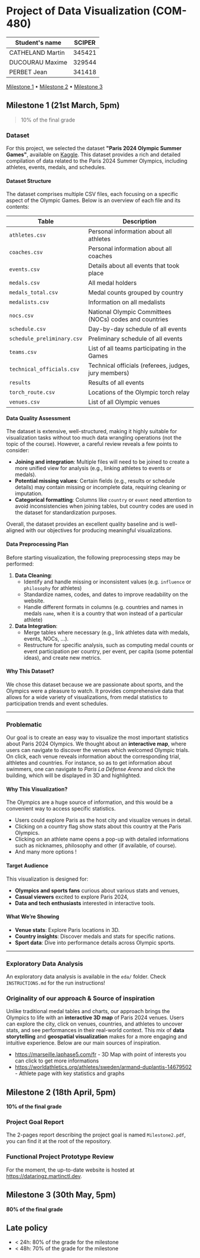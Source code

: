 # Project of Data Visualization (COM-480)

| Student's name | SCIPER |
| -------------- | ------ |
| CATHELAND Martin | 345421 |
| DUCOURAU Maxime | 329544 |
| PERBET Jean | 341418 |

[Milestone 1](#milestone-1) • [Milestone 2](#milestone-2) • [Milestone 3](#milestone-3)

## Milestone 1 (21st March, 5pm)

> 10% of the final grade

### Dataset

For this project, we selected the dataset **"Paris 2024 Olympic Summer Games"**, available on [Kaggle](https://www.kaggle.com/datasets/piterfm/paris-2024-olympic-summer-games). This dataset provides a rich and detailed compilation of data related to the Paris 2024 Summer Olympics, including athletes, events, medals, and schedules.

#### Dataset Structure

The dataset comprises multiple CSV files, each focusing on a specific aspect of the Olympic Games. Below is an overview of each file and its contents:

| **Table**                | **Description**                                         |
|--------------------------|---------------------------------------------------------|
| `athletes.csv`           | Personal information about all athletes                 |
| `coaches.csv`            | Personal information about all coaches                  |
| `events.csv`             | Details about all events that took place               |
| `medals.csv`             | All medal holders                                       |
| `medals_total.csv`       | Medal counts grouped by country                         |
| `medalists.csv`          | Information on all medalists                           |
| `nocs.csv`               | National Olympic Committees (NOCs) codes and countries |
| `schedule.csv`           | Day-by-day schedule of all events                      |
| `schedule_preliminary.csv` | Preliminary schedule of all events                  |
| `teams.csv`              | List of all teams participating in the Games           |
| `technical_officials.csv`| Technical officials (referees, judges, jury members)    |
| `results`                | Results of all events                                   |
| `torch_route.csv`        | Locations of the Olympic torch relay                   |
| `venues.csv`             | List of all Olympic venues                             |

#### Data Quality Assessment

The dataset is extensive, well-structured, making it highly suitable for visualization tasks without too much data wrangling operations (not the topic of the course). However, a careful review reveals a few points to consider:
- **Joining and integration**: Multiple files will need to be joined to create a more unified view for analysis (e.g., linking athletes to events or medals).
- **Potential missing values**: Certain fields (e.g., results or schedule details) may contain missing or incomplete data, requiring cleaning or imputation.
- **Categorical formatting**: Columns like `country` or `event` need attention to avoid inconsistencies when joining tables, but country codes are used in the dataset for standardization purposes.

Overall, the dataset provides an excellent quality baseline and is well-aligned with our objectives for producing meaningful visualizations.

#### Data Preprocessing Plan

Before starting visualization, the following preprocessing steps may be performed:
1. **Data Cleaning**:
   - Identify and handle missing or inconsistent values (e.g. `influence` or `philosophy` for athletes)
   - Standardize names, codes, and dates to improve readability on the website.
   - Handle different formats in columns (e.g. countries and names in medals `name`, when it is a country that won instead of a particular athlete)
2. **Data Integration**:
   - Merge tables where necessary (e.g., link athletes data with medals, events, NOCs, ...).
   - Restructure for specific analysis, such as computing  medal counts or event participation per country, per event, per capita (some potential ideas), and create new metrics.

#### Why This Dataset?

We chose this dataset because we are passionate about sports, and the Olympics were a pleasure to watch. It provides comprehensive data that allows for a wide variety of visualizations, from medal statistics to participation trends and event schedules. 

---

### Problematic

Our goal is to create an easy way to visualize the most important statistics about Paris 2024 Olympics. We thought about an **interactive map**, where users can navigate to discover the venues which welcomed Olympic trials. On click, each venue reveals information about the corresponding trial, althletes and countries. For instance, so as to get information about swimmers, one can navigate to *Paris La Défense Arena* and click the building, which will be displayed in 3D and highlighted.



#### Why This Visualization?

The Olympics are a huge source of information, and this would be a convenient way to access specific statistics.
- Users could explore Paris as the host city and visualize venues in detail.
- Clicking on a country flag show stats about this country at the Paris Olympics.
- Clicking on an athlete name opens a pop-up with detailed informations such as nicknames, philosophy and other (if available, of course).
- And many more options !

#### Target Audience

This visualization is designed for:
- **Olympics and sports fans** curious about various stats and venues,
- **Casual viewers** excited to explore Paris 2024,
- **Data and tech enthusiasts** interested in interactive tools.

#### What We’re Showing

- **Venue stats**: Explore Paris locations in 3D.
- **Country insights**: Discover medals and stats for specific nations.
- **Sport data**: Dive into performance details across Olympic sports.

---

### Exploratory Data Analysis

An exploratory data analysis is available in the `eda/` folder. Check `INSTRUCTIONS.md` for the run instructions!



### Originality of our approach & Source of inspiration

Unlike traditional medal tables and charts, our approach brings the Olympics to life with an **interactive 3D map** of Paris 2024 venues. Users can explore the city, click on venues, countries, and athletes to uncover stats, and see performances in their real-world context. This mix of **data storytelling** and **geospatial visualization** makes for a more engaging and intuitive experience. Below are our main sources of inspiration.

- https://marseille.laphase5.com/fr - 3D Map with point of interests you can click to get more informations
- https://worldathletics.org/athletes/sweden/armand-duplantis-14679502 - Athlete page with key statistics and graphs


## Milestone 2 (18th April, 5pm)

**10% of the final grade**

### Project Goal Report

The 2-pages report describing the project goal is named `Milestone2.pdf`, you can find it at the root of the repository. 

### Functional Project Prototype Review

For the moment, the up-to-date website is hosted at https://dataringz.martinctl.dev. 

## Milestone 3 (30th May, 5pm)

**80% of the final grade**


## Late policy

- < 24h: 80% of the grade for the milestone
- < 48h: 70% of the grade for the milestone

